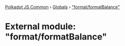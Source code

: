 [Polkadot JS Common](../README.md) › [Globals](../globals.md) › ["format/formatBalance"](_format_formatbalance_.md)

# External module: "format/formatBalance"


